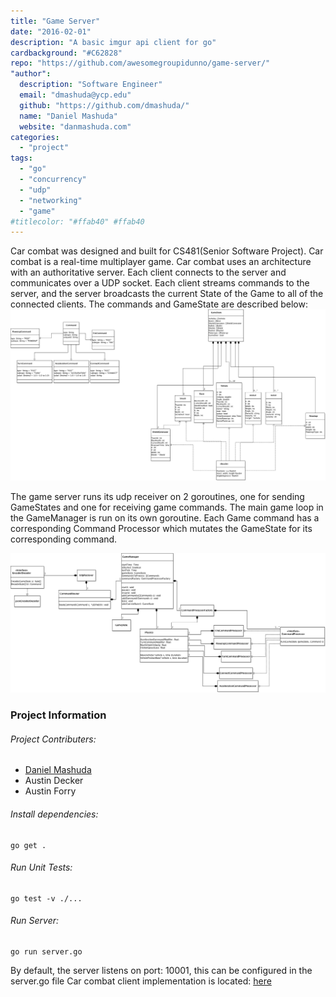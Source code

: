 ```yaml
---
title: "Game Server"
date: "2016-02-01"
description: "A basic imgur api client for go"
cardbackground: "#C62828"
repo: "https://github.com/awesomegroupidunno/game-server/"
"author":
  description: "Software Engineer"
  email: "dmashuda@ycp.edu"
  github: "https://github.com/dmashuda/"
  name: "Daniel Mashuda"
  website: "danmashuda.com"
categories:
  - "project"
tags:
  - "go"
  - "concurrency"
  - "udp"
  - "networking"
  - "game"
#titlecolor: "#ffab40" #ffab40
---
```


Car combat was designed and built for CS481(Senior Software Project). Car combat
is a real-time multiplayer game. Car combat uses an architecture with
an authoritative server. Each client connects to the server and communicates over
a UDP socket. Each client streams commands to the server, and the server broadcasts
the current State of the Game to all of the connected clients. The commands and
GameState are described below:
![alt text](https://raw.githubusercontent.com/awesomegroupidunno/senior-design/master/shared.png)

The game server runs its udp receiver on 2 goroutines, one for sending GameStates
 and one for receiving game commands. The main game loop in the GameManager
 is run on its own goroutine. Each Game command has a corresponding Command
 Processor which mutates the GameState for its corresponding command.

![alt text](https://raw.githubusercontent.com/awesomegroupidunno/senior-design/master/server.png)

### Project Information
###### Project Contributers:
 - [Daniel Mashuda](http://danmashuda.com/about)
 - Austin Decker
 - Austin Forry

###### Install dependencies:
    go get .

###### Run Unit Tests:
    go test -v ./...

###### Run Server:
    go run server.go

By default, the server listens on port: 10001, this can be configured in the server.go file
Car combat client implementation is located:  [here](https://github.com/awesomegroupidunno/game-client)
